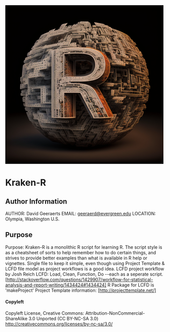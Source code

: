 <img src="/images/R-Logo.png" alt="Logo generated using Midjourney Image Generator" title="R Logo" width="500" height="500"/>

# Kraken-R

## Author Information 

AUTHOR: David Geeraerts
EMAIL: geeraerd@evergreen.edu
LOCATION: Olympia, Washington U.S.


## Purpose 
Purpose: Kraken-R is a monolithic R script for learning R.
The script style is as a cheatsheet of sorts to help remember how to do
certain things, and strives to provide better examples than what is
available in R help or vignettes.
Single file to keep it simple,
even though using Project Template & LCFD file model as project workflows is a good idea.
LCFD project workflow by Josh Reich
LCFD: Load, Clean, Function, Do --each as a seperate script.
[http://stackoverflow.com/questions/1429907/workflow-for-statistical-analysis-and-report-writing/1434424#1434424]
R Package for LCFD is 'makeProject'
Project Template information:
[http://projecttemplate.net/]


#### Copyleft
Copyleft License, Creative Commons:
Attribution-NonCommercial-ShareAlike 3.0 Unported (CC BY-NC-SA 3.0)
http://creativecommons.org/licenses/by-nc-sa/3.0/
